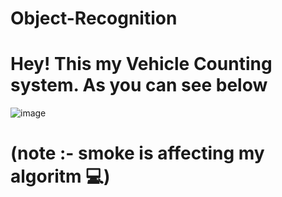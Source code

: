 # Object-Recognition

# Hey! This my Vehicle Counting system. As you can see below

![image](https://user-images.githubusercontent.com/84454820/193411271-e8792873-32d8-4dba-8cb1-78487d3d9f41.png)
# (note :- smoke is affecting my algoritm 💻)
